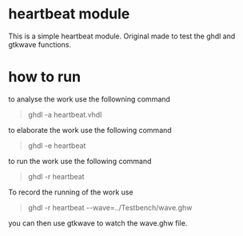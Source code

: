 heartbeat module
================
This is a simple heartbeat module. 
Original made to test the ghdl and gtkwave functions. 


# how to run
to analyse the work use the followning command
> ghdl -a heartbeat.vhdl

to elaborate the work use the following command
> ghdl -e heartbeat 

to run the work use the following command 
> ghdl -r heartbeat

To record the running of the work use
> ghdl -r heartbeat --wave=../Testbench/wave.ghw

you can then use gtkwave to watch the wave.ghw file.

